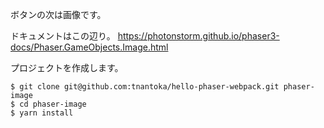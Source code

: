 ボタンの次は画像です。

ドキュメントはこの辺り。
<https://photonstorm.github.io/phaser3-docs/Phaser.GameObjects.Image.html>

プロジェクトを作成します。

```
$ git clone git@github.com:tnantoka/hello-phaser-webpack.git phaser-image
$ cd phaser-image
$ yarn install
```
